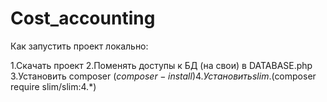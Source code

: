 # Cost_accounting

Как запустить проект локально:

1.Скачать проект
2.Поменять доступы к БД (на свои) в DATABASE.php
3.Установить composer ($composer -install)
4.Установить slim. ($composer require slim/slim:4.*)